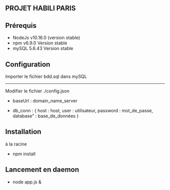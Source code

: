 ## PROJET HABILI PARIS ##

## Prérequis ##

- NodeJs v10.16.0 (version stable)
- npm v6.9.0 Version stable
- mySQL 5.6.43 Version stable

## Configuration ##

Importer le fichier bdd.sql dans mySQL

-----------------------------------

Modifier le fichier ./config.json

- baseUrl : domain_name_server

- db_conn : {
  host : host,
  user : utilisateur,
  password : mot_de_passe,
  database" : base_de_données
}

## Installation ##
à la racine

- npm install

## Lancement en daemon ##
- node app.js &
